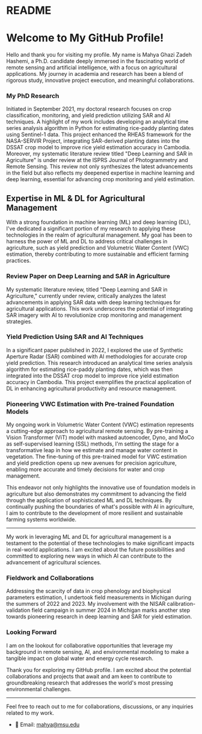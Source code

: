 # README
# Welcome to My GitHub Profile!

Hello and thank you for visiting my profile. My name is Mahya Ghazi Zadeh Hashemi, a Ph.D. candidate deeply immersed in the fascinating world of remote sensing and artificial intelligence, with a focus on agricultural applications. My journey in academia and research has been a blend of rigorous study, innovative project execution, and meaningful collaborations. 

### My PhD Research

Initiated in September 2021, my doctoral research focuses on crop classification, monitoring, and yield prediction utilizing SAR and AI techniques. A highlight of my work includes developing an analytical time series analysis algorithm in Python for estimating rice-paddy planting dates using Sentinel-1 data. This project enhanced the RHEAS framework for the NASA-SERVIR Project, integrating SAR-derived planting dates into the DSSAT crop model to improve rice yield estimation accuracy in Cambodia. 
Moreover, my systematic literature review titled "Deep Learning and SAR in Agriculture" is under review at the ISPRS Journal of Photogrammetry and Remote Sensing. This review not only synthesizes the latest advancements in the field but also reflects my deepened expertise in machine learning and deep learning, essential for advancing crop monitoring and yield estimation.

## Expertise in ML & DL for Agricultural Management

With a strong foundation in machine learning (ML) and deep learning (DL), I've dedicated a significant portion of my research to applying these technologies in the realm of agricultural management. My goal has been to harness the power of ML and DL to address critical challenges in agriculture, such as yield prediction and Volumetric Water Content (VWC) estimation, thereby contributing to more sustainable and efficient farming practices.

### Review Paper on Deep Learning and SAR in Agriculture
My systematic literature review, titled "Deep Learning and SAR in Agriculture," currently under review, critically analyzes the latest advancements in applying SAR data with deep learning techniques for agricultural applications. This work underscores the potential of integrating SAR imagery with AI to revolutionize crop monitoring and management strategies.

### Yield Prediction Using SAR and AI Techniques
In a significant paper published in 2022, I explored the use of Synthetic Aperture Radar (SAR) combined with AI methodologies for accurate crop yield prediction. This research introduced an analytical time series analysis algorithm for estimating rice-paddy planting dates, which was then integrated into the DSSAT crop model to improve rice yield estimation accuracy in Cambodia. This project exemplifies the practical application of DL in enhancing agricultural productivity and resource management.

### Pioneering VWC Estimation with Pre-trained Foundation Models
My ongoing work in Volumetric Water Content (VWC) estimation represents a cutting-edge approach to agricultural remote sensing. By pre-training a Vision Transformer (ViT) model with masked autoencoder, Dyno, and MoCo as self-supervised learning (SSL) methods, I'm setting the stage for a transformative leap in how we estimate and manage water content in vegetation. The fine-tuning of this pre-trained model for VWC estimation and yield prediction opens up new avenues for precision agriculture, enabling more accurate and timely decisions for water and crop management.

This endeavor not only highlights the innovative use of foundation models in agriculture but also demonstrates my commitment to advancing the field through the application of sophisticated ML and DL techniques. By continually pushing the boundaries of what's possible with AI in agriculture, I aim to contribute to the development of more resilient and sustainable farming systems worldwide.

---

My work in leveraging ML and DL for agricultural management is a testament to the potential of these technologies to make significant impacts in real-world applications. I am excited about the future possibilities and committed to exploring new ways in which AI can contribute to the advancement of agricultural sciences.


### Fieldwork and Collaborations

Addressing the scarcity of data in crop phenology and biophysical parameters estimation, I undertook field measurements in Michigan during the summers of 2022 and 2023. My involvement with the NISAR calibration-validation field campaign in summer 2024 in Michigan marks another step towards pioneering research in deep learning and SAR for yield estimation. 


### Looking Forward

I am on the lookout for collaborative opportunities that leverage my background in remote sensing, AI, and environmental modeling to make a tangible impact on global water and energy cycle research.

Thank you for exploring my GitHub profile. I am excited about the potential collaborations and projects that await and am keen to contribute to groundbreaking research that addresses the world's most pressing environmental challenges.

---

Feel free to reach out to me for collaborations, discussions, or any inquiries related to my work.

- 📧 Email: mahya@msu.edu
